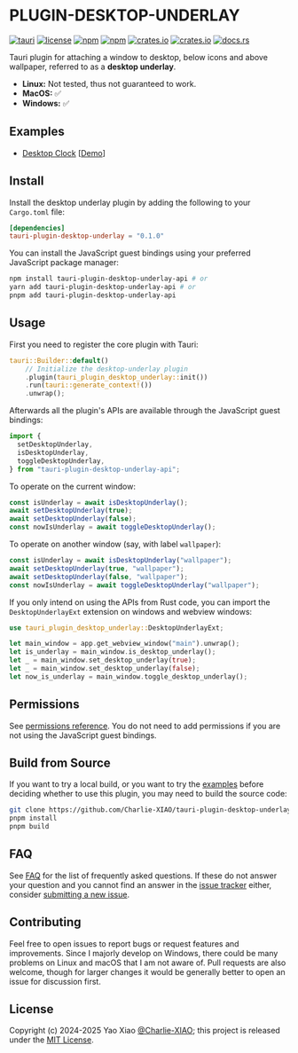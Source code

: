 # PLUGIN-DESKTOP-UNDERLAY

[![tauri](https://img.shields.io/badge/Tauri%20Plugin-4A4A55?style=flat-square&logo=tauri&logoColor=00D1B2)](https://v2.tauri.app/)
[![license](https://img.shields.io/badge/License-MIT-blue.svg?style=flat-square)](https://github.com/Charlie-XIAO/tauri-plugin-desktop-underlay/tree/main/LICENSE)
[![npm](https://img.shields.io/npm/v/tauri-plugin-desktop-underlay-api?color=blue&style=flat-square)](https://www.npmjs.com/package/tauri-plugin-desktop-underlay-api)
[![npm](https://img.shields.io/npm/d18m/tauri-plugin-desktop-underlay-api?color=blue&style=flat-square)](https://www.npmjs.com/package/tauri-plugin-desktop-underlay-api)
[![crates.io](https://img.shields.io/crates/v/tauri-plugin-desktop-underlay.svg?color=blue&style=flat-square)](https://crates.io/crates/tauri-plugin-desktop-underlay)
[![crates.io](https://img.shields.io/crates/dr/tauri-plugin-desktop-underlay?color=blue&style=flat-square)](https://crates.io/crates/tauri-plugin-desktop-underlay)
[![docs.rs](https://img.shields.io/docsrs/tauri-plugin-desktop-underlay?color=blue&style=flat-square)](https://docs.rs/tauri-plugin-desktop-underlay)

Tauri plugin for attaching a window to desktop, below icons and above wallpaper, referred to as a **desktop underlay**.

- **Linux:** Not tested, thus not guaranteed to work.
- **MacOS:** ✅
- **Windows:** ✅

## Examples

- [Desktop Clock](https://github.com/Charlie-XIAO/tauri-plugin-desktop-underlay/tree/main/examples/desktop-clock) [[Demo](https://github.com/user-attachments/assets/894a5afb-269e-4158-af13-add266a69576)]

## Install

Install the desktop underlay plugin by adding the following to your `Cargo.toml` file:

```toml
[dependencies]
tauri-plugin-desktop-underlay = "0.1.0"
```

You can install the JavaScript guest bindings using your preferred JavaScript package manager:

```bash
npm install tauri-plugin-desktop-underlay-api # or
yarn add tauri-plugin-desktop-underlay-api # or
pnpm add tauri-plugin-desktop-underlay-api
```

## Usage

First you need to register the core plugin with Tauri:

```rust
tauri::Builder::default()
    // Initialize the desktop-underlay plugin
    .plugin(tauri_plugin_desktop_underlay::init())
    .run(tauri::generate_context!())
    .unwrap();
```

Afterwards all the plugin's APIs are available through the JavaScript guest bindings:

```typescript
import {
  setDesktopUnderlay,
  isDesktopUnderlay,
  toggleDesktopUnderlay,
} from "tauri-plugin-desktop-underlay-api";
```

To operate on the current window:

```typescript
const isUnderlay = await isDesktopUnderlay();
await setDesktopUnderlay(true);
await setDesktopUnderlay(false);
const nowIsUnderlay = await toggleDesktopUnderlay();
```

To operate on another window (say, with label `wallpaper`):

```typescript
const isUnderlay = await isDesktopUnderlay("wallpaper");
await setDesktopUnderlay(true, "wallpaper");
await setDesktopUnderlay(false, "wallpaper");
const nowIsUnderlay = await toggleDesktopUnderlay("wallpaper");
```

If you only intend on using the APIs from Rust code, you can import the `DesktopUnderlayExt` extension on windows and webview windows:

```rust
use tauri_plugin_desktop_underlay::DesktopUnderlayExt;

let main_window = app.get_webview_window("main").unwrap();
let is_underlay = main_window.is_desktop_underlay();
let _ = main_window.set_desktop_underlay(true);
let _ = main_window.set_desktop_underlay(false);
let now_is_underlay = main_window.toggle_desktop_underlay();
```

## Permissions

See [permissions reference](https://github.com/Charlie-XIAO/tauri-plugin-desktop-underlay/tree/main/permissions/autogenerated/reference.md). You do not need to add permissions if you are not using the JavaScript guest bindings.

## Build from Source

If you want to try a local build, or you want to try the [examples](#examples) before deciding whether to use this plugin, you may need to build the source code:

```bash
git clone https://github.com/Charlie-XIAO/tauri-plugin-desktop-underlay.git
pnpm install
pnpm build
```

## FAQ

See [FAQ](https://github.com/Charlie-XIAO/tauri-plugin-desktop-underlay/tree/main/FAQ.md) for the list of frequently asked questions. If these do not answer your question and you cannot find an answer in the [issue tracker](https://github.com/Charlie-XIAO/tauri-plugin-desktop-underlay/issues) either, consider [submitting a new issue](https://github.com/Charlie-XIAO/tauri-plugin-desktop-underlay/issues/new).

## Contributing

Feel free to open issues to report bugs or request features and improvements. Since I majorly develop on Windows, there could be many problems on Linux and macOS that I am not aware of. Pull requests are also welcome, though for larger changes it would be generally better to open an issue for discussion first.

## License

Copyright (c) 2024-2025 Yao Xiao [@Charlie-XIAO](https://github.com/Charlie-XIAO); this project is released under the [MIT License](https://github.com/Charlie-XIAO/tauri-plugin-desktop-underlay/tree/main/LICENSE).
